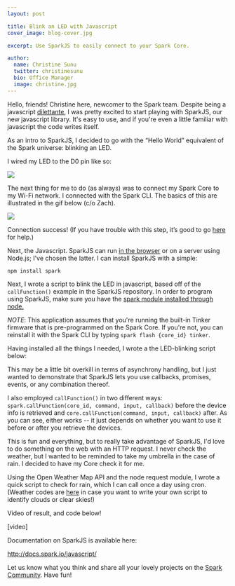 ```yaml
---
layout: post

title: Blink an LED with Javascript
cover_image: blog-cover.jpg

excerpt: Use SparkJS to easily connect to your Spark Core.

author:
  name: Christine Sunu
  twitter: christinesunu
  bio: Office Manager
  image: christine.jpg
---
```


Hello, friends! Christine here, newcomer to the Spark team. Despite being a javascript [dilettante](http://en.wikipedia.org/wiki/Dilettante), I was pretty excited to start playing with SparkJS, our new javascript library. It's easy to use, and if you're even a little familiar with javascript the code writes itself.

As an intro to SparkJS, I decided to go with the “Hello World” equivalent of the Spark universe: blinking an LED.

I wired my LED to the D0 pin like so:

<div class="full"><img src="{{ site.url }}/images/javascript-led-fritzing.png"></div>

The next thing for me to do (as always) was to connect my Spark Core to my Wi-Fi network. I connected with the Spark CLI. The basics of this are illustrated in the gif below (c/o Zach).

<img src="{{ site.url }}/images/setup.gif">

Connection success! (If you have trouble with this step, it’s good to go [here](http://docs.spark.io/connect/) for help.)

Next, the Javascript. SparkJS can run [in the browser](http://docs.spark.io/javascript/#installation-client-side) or on a server using Node.js; I've chosen the latter. I can install SparkJS with a simple:

```
npm install spark
```

Next, I wrote a script to blink the LED in javascript, based off of the `callFunction()` example in the SparkJS repository. In order to program using SparkJS, make sure you have the [spark module installed through node.](http://docs.spark.io/javascript/)

*NOTE*: This application assumes that you're running the built-in Tinker firmware that is pre-programmed on the Spark Core. If you're not, you can reinstall it with the Spark CLI by typing `spark flash {core_id} tinker`.

Having installed all the things I needed, I wrote a the LED-blinking script below:

<script src="https://gist.github.com/cmsunu28/c20fa5bf6f524f128d64.js"></script>


This may be a little bit overkill in terms of asynchrony handling, but I just wanted to demonstrate that SparkJS lets you use callbacks, promises, events, or any combination thereof.

I also employed `callFunction()` in two different ways: `spark.callFunction(core_id, command, input, callback)` before the device info is retrieved and `core.callFunction(command, input, callback)` after. As you can see, either works -- it just depends on whether you want to use it before or after you retrieve the devices.

This is fun and everything, but to really take advantage of SparkJS, I'd love to do something on the web with an HTTP request. I never check the weather, but I wanted to be reminded to take my umbrella in the case of rain. I decided to have my Core check it for me.

Using the Open Weather Map API and the node request module, I wrote a quick script to check for rain, which I can call once a day using cron. (Weather codes are [here](http://openweathermap.org/weather-conditions) in case you want to write your own script to identify clouds or clear skies!)

Video of result, and code below!

[video]

<script src="https://gist.github.com/cmsunu28/2eb3d875c1418255970c.js"></script>


Documentation on SparkJS is available here:

http://docs.spark.io/javascript/

Let us know what you think and share all your lovely projects on the [Spark Community](https://community.spark.io). Have fun!

